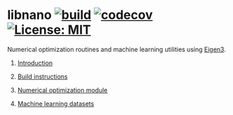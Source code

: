 # libnano [![build](https://travis-ci.org/accosmin/libnano.svg?branch=master)](https://travis-ci.org/accosmin/libnano) [![codecov](https://codecov.io/gh/accosmin/libnano/branch/master/graph/badge.svg)](https://codecov.io/gh/accosmin/libnano) [![License: MIT](https://img.shields.io/badge/License-MIT-yellow.svg)](https://opensource.org/licenses/MIT)


Numerical optimization routines and machine learning utilities using [Eigen3](https://eigen.tuxfamily.org).

1. [Introduction](docs/intro.md)

2. [Build instructions](docs/build.md)

3. [Numerical optimization module](docs/solver.md)

4. [Machine learning datasets](docs/dataset.md)
